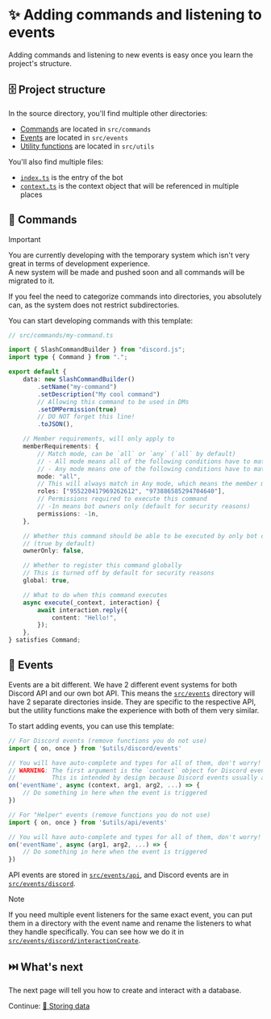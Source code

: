# ✨ Adding commands and listening to events

Adding commands and listening to new events is easy once you learn the project's structure.

## 🗄️ Project structure

In the source directory, you'll find multiple other directories:

-   [Commands](#💬-commands) are located in `src/commands`
-   [Events](#🚩-events) are located in `src/events`
-   [Utility functions](../src/utils) are located in `src/utils`

You'll also find multiple files:

-   [`index.ts`](../src/index.ts) is the entry of the bot
-   [`context.ts`](../src/context.ts) is the context object that will be referenced in multiple places

## 💬 Commands

> [!IMPORTANT]  
> You are currently developing with the temporary system which isn't very great in terms of development experience.  
> A new system will be made and pushed soon and all commands will be migrated to it.

If you feel the need to categorize commands into directories, you absolutely can, as the system does not restrict subdirectories.

You can start developing commands with this template:

```ts
// src/commands/my-command.ts

import { SlashCommandBuilder } from "discord.js";
import type { Command } from ".";

export default {
    data: new SlashCommandBuilder()
        .setName("my-command")
        .setDescription("My cool command")
        // Allowing this command to be used in DMs
        .setDMPermission(true)
        // DO NOT forget this line!
        .toJSON(),

    // Member requirements, will only apply to
    memberRequirements: {
        // Match mode, can be `all` or `any` (`all` by default)
        // - All mode means all of the following conditions have to match
        // - Any mode means one of the following conditions have to match
        mode: "all",
        // This will always match in Any mode, which means the member must have one of these roles to pass
        roles: ["955220417969262612", "973886585294704640"],
        // Permissions required to execute this command
        // -1n means bot owners only (default for security reasons)
        permissions: -1n,
    },

    // Whether this command should be able to be executed by only bot owners
    // (true by default)
    ownerOnly: false,

    // Whether to register this command globally
    // This is turned off by default for security reasons
    global: true,

    // What to do when this command executes
    async execute(_context, interaction) {
        await interaction.reply({
            content: "Hello!",
        });
    },
} satisfies Command;
```

## 🚩 Events

Events are a bit different. We have 2 different event systems for both Discord API and our own bot API. This means the [`src/events`](../src/events) directory will have 2 separate directories inside. They are specific to the respective API, but the utility functions make the experience with both of them very similar.

To start adding events, you can use this template:

```ts
// For Discord events (remove functions you do not use)
import { on, once } from '$utils/discord/events'

// You will have auto-complete and types for all of them, don't worry!
// WARNING: The first argument is the `context` object for Discord events
//          This is intended by design because Discord events usually always use it.
on('eventName', async (context, arg1, arg2, ...) => {
    // Do something in here when the event is triggered
})
```

```ts
// For "Helper" events (remove functions you do not use)
import { on, once } from '$utils/api/events'

// You will have auto-complete and types for all of them, don't worry!
on('eventName', async (arg1, arg2, ...) => {
    // Do something in here when the event is triggered
})
```

API events are stored in [`src/events/api`](../src/events/api), and Discord events are in [`src/events/discord`](../src/events/discord).

> [!NOTE]  
> If you need multiple event listeners for the same exact event, you can put them in a directory with the event name and rename the listeners to what they handle specifically. You can see how we do it in [`src/events/discord/interactionCreate`](../src/events/discord/interactionCreate).

## ⏭️ What's next

The next page will tell you how to create and interact with a database.

Continue: [🫙 Storing data](./4_databases.md)
